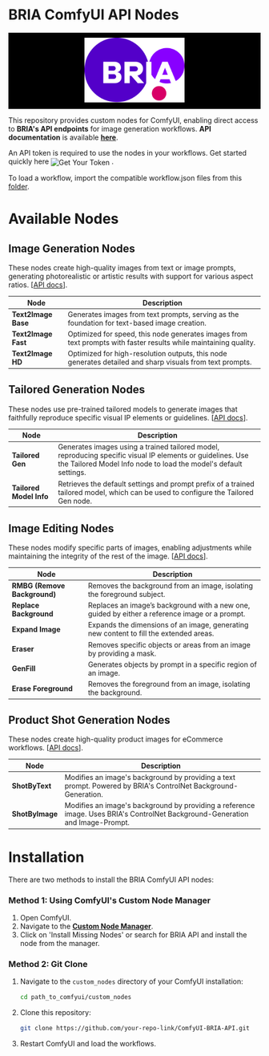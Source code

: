 # BRIA ComfyUI API Nodes

<p align="center" style="background-color:black; padding:10px;">
  <img src="./images/Bria Logo.svg" alt="BRIA Logo" width="200"/>
</p>

This repository provides custom nodes for ComfyUI, enabling direct access to **BRIA's API endpoints** for image generation workflows. **API documentation** is available [**here**](https://bria-ai-api-docs.redoc.ly/#operation//generation/bria-v2/text-to-image). 

An API token is required to use the nodes in your workflows. Get started quickly here
<a href="https://bria.ai/api/" style="text-decoration:none; vertical-align:middle;">
  <img src="https://img.shields.io/badge/GET%20YOUR%20TOKEN-1000%20Free%20Calls-blue?style=flat-square" alt="Get Your Token" height="20">
</a>.

To load a workflow, import the compatible workflow.json files from this [folder](workflows).  


<!-- Placeholder image of cool workflows. -->


 <!-- <img src="./images/bria_api_nodes_workflow_diagram.png" alt="all workflows example" width="400"/> <img src="./images/bria_api_nodes_workflow_diagram_2.png" alt="all workflows example" width="400"/> -->

# Available Nodes

## Image Generation Nodes
These nodes create high-quality images from text or image prompts, generating photorealistic or artistic results with support for various aspect ratios. [[API docs](https://bria-ai-api-docs.redoc.ly/tag/Image-Generation)].

| Node                   | Description                                                        |
|------------------------|--------------------------------------------------------------------|
| **Text2Image Base**    | Generates images from text prompts, serving as the foundation for text-based image creation. |
| **Text2Image Fast**    | Optimized for speed, this node generates images from text prompts with faster results while maintaining quality. |
| **Text2Image HD**      | Optimized for high-resolution outputs, this node generates detailed and sharp visuals from text prompts. |

## Tailored Generation Nodes
These nodes use pre-trained tailored models to generate images that faithfully reproduce specific visual IP elements or guidelines. [[API docs](https://bria-ai-api-docs.redoc.ly/tag/Tailored-Generation)].

| Node                   | Description                                                        |
|------------------------|--------------------------------------------------------------------|
| **Tailored Gen**       | Generates images using a trained tailored model, reproducing specific visual IP elements or guidelines. Use the Tailored Model Info node to load the model's default settings. |
| **Tailored Model Info** | Retrieves the default settings and prompt prefix of a trained tailored model, which can be used to configure the Tailored Gen node. |

## Image Editing Nodes
These nodes modify specific parts of images, enabling adjustments while maintaining the integrity of the rest of the image. [[API docs](https://bria-ai-api-docs.redoc.ly/tag/Image-Editing)].

| Node                   | Description                                                        |
|------------------------|--------------------------------------------------------------------|
| **RMBG (Remove Background)** | Removes the background from an image, isolating the foreground subject. |
| **Replace Background**  | Replaces an image’s background with a new one, guided by either a reference image or a prompt. |
| **Expand Image**        | Expands the dimensions of an image, generating new content to fill the extended areas. |
| **Eraser**             | Removes specific objects or areas from an image by providing a mask. |
| **GenFill**            | Generates objects by prompt in a specific region of an image. |
| **Erase Foreground**    | Removes the foreground from an image, isolating the background. |

## Product Shot Generation Nodes
These nodes create high-quality product images for eCommerce workflows. [[API docs](https://bria-ai-api-docs.redoc.ly/tag/Product-Shots-Generation)].

| Node                   | Description                                                        |
|------------------------|--------------------------------------------------------------------|
| **ShotByText**         | Modifies an image's background by providing a text prompt. Powered by BRIA's ControlNet Background-Generation. |
| **ShotByImage**        | Modifies an image's background by providing a reference image. Uses BRIA's ControlNet Background-Generation and Image-Prompt. |

# Installation
There are two methods to install the BRIA ComfyUI API nodes:

### Method 1: Using ComfyUI's Custom Node Manager
1. Open ComfyUI.
2. Navigate to the [**Custom Node Manager**](https://github.com/ltdrdata/ComfyUI-Manager).
3. Click on 'Install Missing Nodes' or search for BRIA API and install the node from the manager.

### Method 2: Git Clone
1. Navigate to the `custom_nodes` directory of your ComfyUI installation:
   ```bash
   cd path_to_comfyui/custom_nodes
   ```
2. Clone this repository:
   ```bash
   git clone https://github.com/your-repo-link/ComfyUI-BRIA-API.git
   ```

3. Restart ComfyUI and load the workflows.

<!-- ### Campaign generation
Coming soon -->
